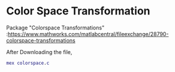 # Color Space Transformation 

Package "Colorspace Transformations" :https://www.mathworks.com/matlabcentral/fileexchange/28790-colorspace-transformations

After Downloading the file,
```matlab
mex colorspace.c
```
